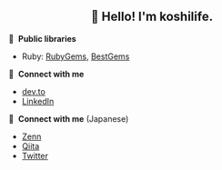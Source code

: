 <h2 align="center">👋 Hello! I'm koshilife.</h2>


💎 &nbsp;**Public libraries** 

- Ruby: [RubyGems](https://rubygems.org/profiles/koshilife), [BestGems](https://bestgems.org/owners/143416)


🔗 &nbsp;**Connect with me**

- [dev.to](https://dev.to/koshilife)
- [LinkedIn](https://www.linkedin.com/in/kenji-koshikawa/)

🔗 &nbsp;**Connect with me** (Japanese)

- [Zenn](https://zenn.dev/koshilife)
- [Qiita](https://qiita.com/koshilife)
- [Twitter](https://twitter.com/koshi_life)


